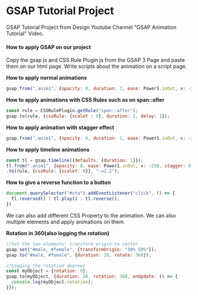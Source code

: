 # GSAP Tutorial Project
GSAP Tutorial Project from Design Youtube Channel "GSAP Animation Tutorial" Video.

#### How to apply GSAP on our project
Copy the gsap js and CSS Rule Plugin js from the GSAP 3 Page and paste them on our html page. Write scripts about the animation on a script page.

__How to apply normal animations__
````javascript
gsap.from(".anim1", {opacity: 0, duration: 1, ease: Power1.inOut, x: -250});
````

__How to apply animations with CSS Rules such as on span::after__
````javascript
const rule = CSSRulePlugin.getRule("span::after");
gsap.to(rule, {cssRule: {scaleY : 0}, duration: 1, delay: 1});
````

__How to apply animation with stagger effect__
````javascript
gsap.from(".anim1", {opacity: 0, duration: 1, ease: Power1.inOut, x: -250, stagger: 0.6});
````

__How to apply timeline animations__
````javascript
const tl = gsap.timeline({defaults: {duration: 1}});
tl.from(".anim1", {opacity: 0, ease: Power1.inOut, x: -250, stagger: 0.6})
.to(rule, {cssRule: {scaleY: 0}}, "-=2.2");
````

__How to give a reverse function to a button__
````javascript
document.querySelector("#cta").addEventListener("click", () => {
  tl.reversed() ? tl.play() : tl.reverse();
})
````

We can also add different CSS Property to the animation. We can also multiple elements and apply animations on them.

__Rotation in 360(also logging the rotation)__
````javascript
//Set the two elements' transform origin to center
gsap.set("#male, #female", {transformOrigin: "50% 50%"});
gsap.to("#male, #female", {duration: 20, rotate: 360});

//Logging the rotation degrees
const myObject = {rotation: 0};
gsap.to(myObject, {duration: 20, rotation: 360, onUpdate: () => {
  console.log(myObject.rotation);
}});
````

